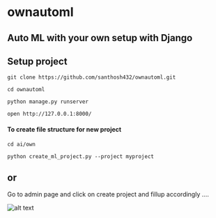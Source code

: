 # ownautoml
## Auto ML with your own setup with Django 

## Setup project

``` git clone https://github.com/santhosh432/ownautoml.git ``` 

``` cd ownautoml ```

``` python manage.py runserver ```

``` open http://127.0.0.1:8000/ ```

#### To create file structure for new project

``` cd ai/own ```  

``` python create_ml_project.py --project myproject ```

## or 
Go to admin page and click on create project and fillup accordingly ....

 ![alt text](https://github.com/santhosh432/ownautoml/blob/88886ad3afeeda8413b6b4736432bbc32ac1da84/doc/files/create_project-1.jpg)
